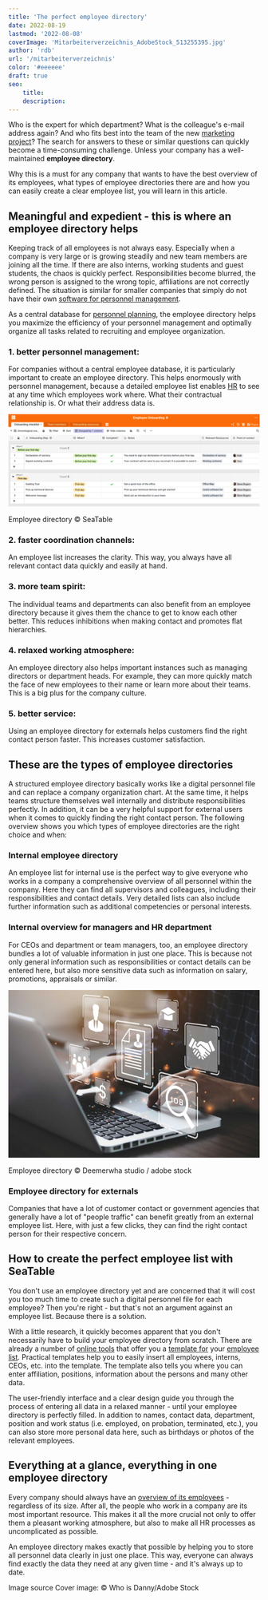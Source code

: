 ```yaml
---
title: 'The perfect employee directory'
date: 2022-08-19
lastmod: '2022-08-08'
coverImage: 'Mitarbeiterverzeichnis_AdobeStock_513255395.jpg'
author: 'rdb'
url: '/mitarbeiterverzeichnis'
color: '#eeeeee'
draft: true
seo:
    title:
    description:
---
```


Who is the expert for which department? What is the colleague's e-mail address again? And who fits best into the team of the new [marketing project](https://seatable.io/en/vorlagen-projektplanung/)? The search for answers to these or similar questions can quickly become a time-consuming challenge. Unless your company has a well-maintained **employee directory**.

Why this is a must for any company that wants to have the best overview of its employees, what types of employee directories there are and how you can easily create a clear employee list, you will learn in this article.

## Meaningful and expedient - this is where an employee directory helps

Keeping track of all employees is not always easy. Especially when a company is very large or is growing steadily and new team members are joining all the time. If there are also interns, working students and guest students, the chaos is quickly perfect. Responsibilities become blurred, the wrong person is assigned to the wrong topic, affiliations are not correctly defined. The situation is similar for smaller companies that simply do not have their own [software for personnel management](https://seatable.io/en/projekt-management-tool/).

As a central database for [personnel planning](https://seatable.io/en/personalplanung-excel-vorlage-kostenlos/), the employee directory helps you maximize the efficiency of your personnel management and optimally organize all tasks related to recruiting and employee organization.

### 1\. better personnel management:

For companies without a central employee database, it is particularly important to create an employee directory. This helps enormously with personnel management, because a detailed employee list enables [HR](https://seatable.io/en/personalwesen/) to see at any time which employees work where. What their contractual relationship is. Or what their address data is.

![](images/MItarbeiterverzeichnis-1088x399.png)

Employee directory © SeaTable

### 2\. faster coordination channels:

An employee list increases the clarity. This way, you always have all relevant contact data quickly and easily at hand.

### 3\. more team spirit:

The individual teams and departments can also benefit from an employee directory because it gives them the chance to get to know each other better. This reduces inhibitions when making contact and promotes flat hierarchies.

### 4\. relaxed working atmosphere:

An employee directory also helps important instances such as managing directors or department heads. For example, they can more quickly match the face of new employees to their name or learn more about their teams. This is a big plus for the company culture.

### 5\. better service:

Using an employee directory for externals helps customers find the right contact person faster. This increases customer satisfaction.

## These are the types of employee directories

A structured employee directory basically works like a digital personnel file and can replace a company organization chart. At the same time, it helps teams structure themselves well internally and distribute responsibilities perfectly. In addition, it can be a very helpful support for external users when it comes to quickly finding the right contact person. The following overview shows you which types of employee directories are the right choice and when:

### Internal employee directory

An employee list for internal use is the perfect way to give everyone who works in a company a comprehensive overview of all personnel within the company. Here they can find all supervisors and colleagues, including their responsibilities and contact details. Very detailed lists can also include further information such as additional competencies or personal interests.

### Internal overview for managers and HR department

For CEOs and department or team managers, too, an employee directory bundles a lot of valuable information in just one place. This is because not only general information such as responsibilities or contact details can be entered here, but also more sensitive data such as information on salary, promotions, appraisals or similar.

![Human Resources employee checks internal employee directory.](images/Mitarbeiterverzeichnis_AdobeStock_451832202-711x474.jpg)

Employee directory © Deemerwha studio / adobe stock

### Employee directory for externals

Companies that have a lot of customer contact or government agencies that generally have a lot of "people traffic" can benefit greatly from an external employee list. Here, with just a few clicks, they can find the right contact person for their respective concern.

## How to create the perfect employee list with SeaTable

You don't use an employee directory yet and are concerned that it will cost you too much time to create such a digital personnel file for each employee? Then you're right - but that's not an argument against an employee list. Because there is a solution.

With a little research, it quickly becomes apparent that you don't necessarily have to build your employee directory from scratch. There are already a number of [online tools](https://seatable.io/en/projekt-management-tool/) that offer you a [template for](https://seatable.io/en/vorlage/ijapmslssfu7r-6q6x9boq/) your [employee list](https://seatable.io/en/vorlage/ijapmslssfu7r-6q6x9boq/). Practical templates help you to easily insert all employees, interns, CEOs, etc. into the template. The template also tells you where you can enter affiliation, positions, information about the persons and many other data.

The user-friendly interface and a clear design guide you through the process of entering all data in a relaxed manner - until your employee directory is perfectly filled. In addition to names, contact data, department, position and work status (i.e. employed, on probation, terminated, etc.), you can also store more personal data here, such as birthdays or photos of the relevant employees.

## Everything at a glance, everything in one employee directory

Every company should always have an [overview of its employees](https://seatable.io/en/urlaubs-planer/) - regardless of its size. After all, the people who work in a company are its most important resource. This makes it all the more crucial not only to offer them a pleasant working atmosphere, but also to make all HR processes as uncomplicated as possible.

An employee directory makes exactly that possible by helping you to store all personnel data clearly in just one place. This way, everyone can always find exactly the data they need at any given time - and it's always up to date.

Image source Cover image: © Who is Danny/Adobe Stock
